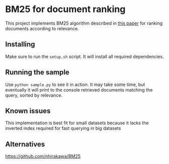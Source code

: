 # BM25 for document ranking
This project implements BM25 algorithm described in [this paper](https://pdfs.semanticscholar.org/c0a4/8ed7577a7b48288dfb2711cbd86e30636b5f.pdf) for ranking documents according to relevance.

## Installing
Make sure to run the `setup.sh` script. It will install all required dependencies.
 
## Running the sample
Use `python sample.py` to see it in action. It may take some time, but eventually it will print to the console retrieved documents matching the query, sorted by relevance.

## Known issues
This implementation is best fit for small datasets because it lacks the inverted index required for fast querying in big datasets

## Alternatives
https://github.com/nhirakawa/BM25
